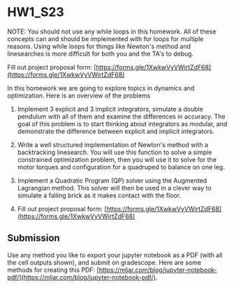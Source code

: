 # HW1_S23

NOTE: You should not use any while loops in this homework. All of these concepts can and should be implemented with for loops for multiple reasons. Using while loops for things like Newton's method and linesearches is more difficult for both you and the TA's to debug.

Fill out project proposal form: [https://forms.gle/1XwkwVyVWirtZdF68](https://forms.gle/1XwkwVyVWirtZdF68)

In this homework we are going to explore topics in dynamics and optimization. Here is an overview of the problems 

1. Implement 3 explicit and 3 implicit integrators, simulate a double pendulum with all of them and examine the differences in accuracy. The goal of this problem is to start thinking about integrators as modular, and demonstrate the difference between explicit and implicit integrators. 

2. Write a well structured implementation of Newton's method with a backtracking linesearch. You will use this function to solve a simple constrained optimization problem, then you will use it to solve for the motor torques and configuration for a quadruped to balance on one leg. 

3. Implement a Quadratic Program (QP) solver using the Augmented Lagrangian method. This solver will then be used in a clever way to simulate a falling brick as it makes contact with the floor. 

4. Fill out project proposal form: [https://forms.gle/1XwkwVyVWirtZdF68](https://forms.gle/1XwkwVyVWirtZdF68)

## Submission 

Use any method you like to export your jupyter notebook as a PDF (with all the cell outputs shown), and submit on gradescope. Here are some methods for creating this PDF: [https://mljar.com/blog/jupyter-notebook-pdf/](https://mljar.com/blog/jupyter-notebook-pdf/). 

